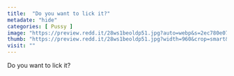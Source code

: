 ```yaml
---
title:  "Do you want to lick it?"
metadate: "hide"
categories: [ Pussy ]
image: "https://preview.redd.it/28ws1beoldp51.jpg?auto=webp&s=2ec780e07b4908d2c486ba36be0f12b595983330"
thumb: "https://preview.redd.it/28ws1beoldp51.jpg?width=960&crop=smart&auto=webp&s=8e8055dc5c562602e87c6b4182c28c2ca43aa82e"
visit: ""
---
```

Do you want to lick it?
